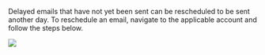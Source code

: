 Delayed emails that have not yet been sent can be rescheduled to be sent another day. To reschedule an email, navigate to the applicable account and follow the steps below.  

![](https://user-images.githubusercontent.com/31252743/34144977-d678ec3a-e448-11e7-8a72-a100621874ae.png)